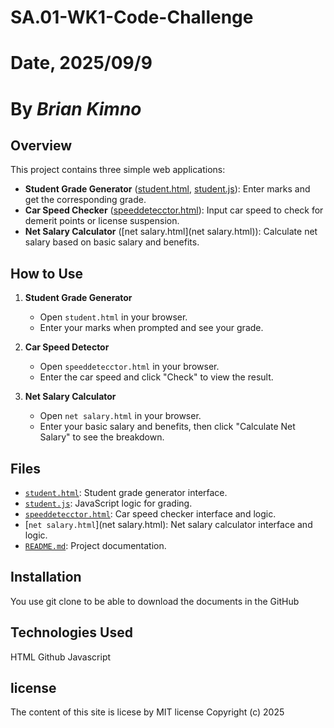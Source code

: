 # SA.01-WK1-Code-Challenge
# Date, 2025/09/9
# By *Brian Kimno*

## Overview

This project contains three simple web applications:

- **Student Grade Generator** ([student.html](student.html), [student.js](student.js)): Enter marks and get the corresponding grade.
- **Car Speed Checker** ([speeddetecctor.html](speeddetecctor.html)): Input car speed to check for demerit points or license suspension.
- **Net Salary Calculator** ([net salary.html](net salary.html)): Calculate net salary based on basic salary and benefits.

## How to Use

1. **Student Grade Generator**
   - Open `student.html` in your browser.
   - Enter your marks when prompted and see your grade.

2. **Car Speed Detector**
   - Open `speeddetecctor.html` in your browser.
   - Enter the car speed and click "Check" to view the result.

3. **Net Salary Calculator**
   - Open `net salary.html` in your browser.
   - Enter your basic salary and benefits, then click "Calculate Net Salary" to see the breakdown.

## Files

- [`student.html`](student.html): Student grade generator interface.
- [`student.js`](student.js): JavaScript logic for grading.
- [`speeddetecctor.html`](speeddetecctor.html): Car speed checker interface and logic.
- [`net salary.html`](net salary.html): Net salary calculator interface and logic.
- [`README.md`](README.md): Project documentation.

## Installation 
You use git clone to be able to download the documents in the GitHub

## Technologies Used
HTML
Github
Javascript

## license
The content of this site is licese by MIT license 
Copyright (c) 2025